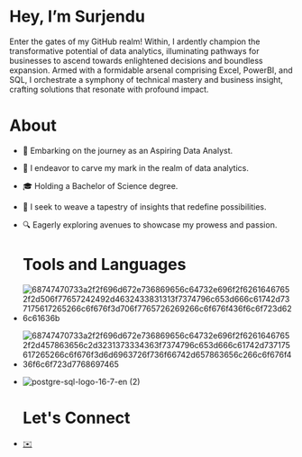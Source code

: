 # Hey, I’m Surjendu

Enter the gates of my GitHub realm! Within, I ardently champion the transformative potential of data analytics, illuminating pathways for businesses to ascend towards enlightened decisions and boundless expansion. Armed with a formidable arsenal comprising Excel, PowerBI, and SQL, I orchestrate a symphony of technical mastery and business insight, crafting solutions that resonate with profound impact.

# About

* 🌟 Embarking on the journey as an Aspiring Data Analyst.
* 🌱 I endeavor to carve my mark in the realm of data analytics.
* 🎓 Holding a Bachelor of Science degree.
* 💼 I seek to weave a tapestry of insights that redefine possibilities.
* 🔍 Eagerly exploring avenues to showcase my prowess and passion.

  # Tools and Languages
* ![68747470733a2f2f696d672e736869656c64732e696f2f62616467652f2d506f77657242492d4632433831313f7374796c653d666c61742d737175617265266c6f676f3d706f7765726269266c6f676f436f6c6f723d626c61636b](https://github.com/Surjendud4/Surjendud4/assets/168835348/5a8affca-1263-4557-bed8-540618f28978)

* ![68747470733a2f2f696d672e736869656c64732e696f2f62616467652f2d457863656c2d3231373334363f7374796c653d666c61742d737175617265266c6f676f3d6d6963726f736f66742d657863656c266c6f676f436f6c6f723d7768697465](https://github.com/Surjendud4/Surjendud4/assets/168835348/22a62a4a-76dd-45c8-b66d-7381fbbf0f57)

* ![postgre-sql-logo-16-7-en (2)](https://github.com/Surjendud4/Surjendud4/assets/168835348/8474936a-35b6-43ac-a30a-2d24a0b61508)

  # Let's Connect

* <a href="mailto:surjendud4@gmail.com">
  ✉️
</a>













<!---
Surjendud4/Surjendud4 is a ✨ special ✨ repository because its `README.md` (this file) appears on your GitHub profile.
You can click the Preview link to take a look at your changes.
--->
